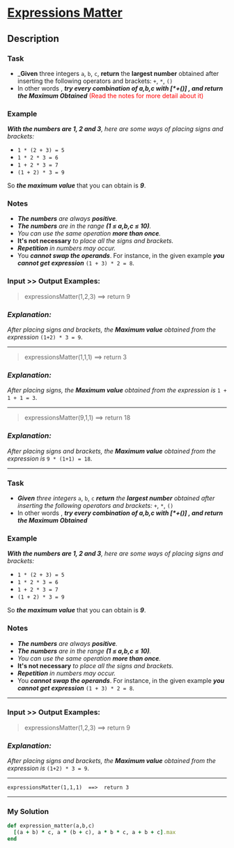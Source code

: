# [Expressions Matter](https://www.codewars.com/kata/5ae62fcf252e66d44d00008e)

## Description
### Task
* _**Given** three integers `a`, `b`, `c`, **return** the **largest number** obtained after inserting the following 
operators and brackets: `+`, `*`, `()`
* In other words , _**try every combination of a,b,c with [*+()] , and return the Maximum Obtained**_ 
<span style="color:red">(Read the notes for more detail about it)<span>

### Example
_**With the numbers are 1, 2 and 3**, here are some ways of placing signs and brackets:_

* `1 * (2 + 3) = 5`
* `1 * 2 * 3 = 6`
* `1 + 2 * 3 = 7`
* `(1 + 2) * 3 = 9`

So _**the maximum value**_ that you can obtain is **_9_**.

### Notes
* _**The numbers** are always **positive**._
* _**The numbers** are in the range **(1 ≤ a,b,c ≤ 10)**._
* _You can use the same operation **more than once**._
* **It's not necessary** _to place all the signs and brackets._
* _**Repetition** in numbers may occur._
* You _**cannot swap the operands**_. For instance, in the given example **_you cannot get expression_** 
`(1 + 3) * 2 = 8`.

### Input >> Output Examples:
> expressionsMatter(1,2,3)  ==>  return 9

### _Explanation:_
_After placing signs and brackets, the **Maximum value** obtained from the expression_ `(1+2) * 3 = 9`.

---

> expressionsMatter(1,1,1)  ==>  return 3

### _Explanation:_
_After placing signs, the **Maximum value** obtained from the expression is_ `1 + 1 + 1 = 3`.

---

> expressionsMatter(9,1,1)  ==>  return 18

### _Explanation:_
_After placing signs and brackets, the **Maximum value** obtained from the expression is_ `9 * (1+1) = 18`.

---

### Task
* _**Given** three integers_ `a`, `b`, `c` _**return** the **largest number** obtained after inserting the following 
operators and brackets:_ `+`, `*`, `()`
* In other words , _**try every combination of a,b,c with [*+()] , and return the Maximum Obtained**_

### Example
_**With the numbers are 1, 2 and 3**, here are some ways of placing signs and brackets:_

* `1 * (2 + 3) = 5`
* `1 * 2 * 3 = 6`
* `1 + 2 * 3 = 7`
* `(1 + 2) * 3 = 9`

So _**the maximum value**_ that you can obtain is **_9_**.

### Notes
* _**The numbers** are always **positive**._
* _**The numbers** are in the range **(1 ≤ a,b,c ≤ 10)**._
* _You can use the same operation **more than once**._
* **It's not necessary** _to place all the signs and brackets._
* _**Repetition** in numbers may occur._
* You _**cannot swap the operands**_. For instance, in the given example **_you cannot get expression_**
`(1 + 3) * 2 = 8`.

---

### Input >> Output Examples:
> expressionsMatter(1,2,3)  ==>  return 9

### _Explanation:_
_After placing signs and brackets, the **Maximum value** obtained from the expression is_ `(1+2) * 3 = 9`.

---

``` 
expressionsMatter(1,1,1)  ==>  return 3
```
---

### My Solution
```ruby
def expression_matter(a,b,c)
  [(a + b) * c, a * (b + c), a * b * c, a + b + c].max
end
```
